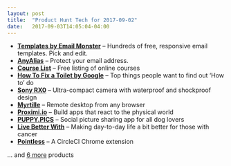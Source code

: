 ```yaml
---
layout: post
title:  "Product Hunt Tech for 2017-09-02"
date:   2017-09-03T14:05:04-04:00
---
```


* **[Templates by Email Monster](https://www.producthunt.com/posts/templates-by-email-monster?utm_campaign=producthunt-api&utm_medium=api&utm_source=Application%3A+Daily+Digest+RSS+%28ID%3A+3202%29)** – Hundreds of free, responsive email templates. Pick and edit.
* **[AnyAlias](https://www.producthunt.com/posts/anyalias?utm_campaign=producthunt-api&utm_medium=api&utm_source=Application%3A+Daily+Digest+RSS+%28ID%3A+3202%29)** – Protect your email address.
* **[Course List](https://www.producthunt.com/posts/course-list?utm_campaign=producthunt-api&utm_medium=api&utm_source=Application%3A+Daily+Digest+RSS+%28ID%3A+3202%29)** – Free listing of online courses
* **[How To Fix a Toilet by Google](https://www.producthunt.com/posts/how-to-fix-a-toilet-by-google?utm_campaign=producthunt-api&utm_medium=api&utm_source=Application%3A+Daily+Digest+RSS+%28ID%3A+3202%29)** – Top things people want to find out ‘How to’ do
* **[Sony RX0](https://www.producthunt.com/posts/sony-rx0?utm_campaign=producthunt-api&utm_medium=api&utm_source=Application%3A+Daily+Digest+RSS+%28ID%3A+3202%29)** – Ultra-compact camera with waterproof and shockproof design
* **[Myrtille](https://www.producthunt.com/posts/myrtille?utm_campaign=producthunt-api&utm_medium=api&utm_source=Application%3A+Daily+Digest+RSS+%28ID%3A+3202%29)** – Remote desktop from any browser
* **[Proximi.io](https://www.producthunt.com/posts/proximi-io?utm_campaign=producthunt-api&utm_medium=api&utm_source=Application%3A+Daily+Digest+RSS+%28ID%3A+3202%29)** – Build apps that react to the physical world
* **[PUPPY.PICS](https://www.producthunt.com/posts/puppy-pics?utm_campaign=producthunt-api&utm_medium=api&utm_source=Application%3A+Daily+Digest+RSS+%28ID%3A+3202%29)** – Social picture sharing app for all dog lovers
* **[Live Better With](https://www.producthunt.com/posts/live-better-with?utm_campaign=producthunt-api&utm_medium=api&utm_source=Application%3A+Daily+Digest+RSS+%28ID%3A+3202%29)** – Making day-to-day life a bit better for those with cancer
* **[Pointless](https://www.producthunt.com/posts/pointless?utm_campaign=producthunt-api&utm_medium=api&utm_source=Application%3A+Daily+Digest+RSS+%28ID%3A+3202%29)** – A CircleCI Chrome extension

… and [6 more](https://www.producthunt.com/tech) products